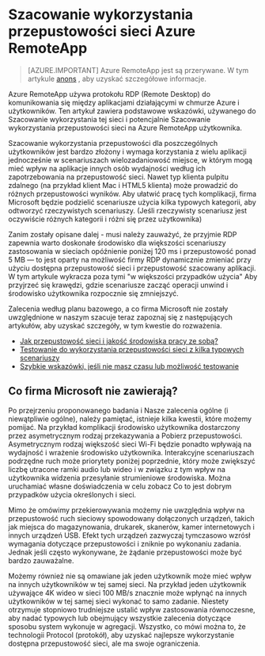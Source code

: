 
<properties 
    pageTitle="Szacowanie wykorzystania przepustowości sieci Azure RemoteApp | Microsoft Azure"
    description="Informacje na temat wymagań dotyczących przepustowości sieci zbiory Azure RemoteApp i aplikacje."
    services="remoteapp"
    documentationCenter="" 
    authors="lizap" 
    manager="mbaldwin" />

<tags 
    ms.service="remoteapp" 
    ms.workload="compute" 
    ms.tgt_pltfrm="na" 
    ms.devlang="na" 
    ms.topic="article" 
    ms.date="08/15/2016" 
    ms.author="elizapo" />

# <a name="estimate-azure-remoteapp-network-bandwidth-usage"></a>Szacowanie wykorzystania przepustowości sieci Azure RemoteApp 

> [AZURE.IMPORTANT]
> Azure RemoteApp jest są przerywane. W tym artykule [anons](https://go.microsoft.com/fwlink/?linkid=821148) , aby uzyskać szczegółowe informacje.

Azure RemoteApp używa protokołu RDP (Remote Desktop) do komunikowania się między aplikacjami działającymi w chmurze Azure i użytkowników. Ten artykuł zawiera podstawowe wskazówki, używanego do Szacowanie wykorzystania tej sieci i potencjalnie Szacowanie wykorzystania przepustowości sieci na Azure RemoteApp użytkownika.

Szacowanie wykorzystania przepustowości dla poszczególnych użytkowników jest bardzo złożony i wymaga korzystania z wielu aplikacji jednocześnie w scenariuszach wielozadaniowość miejsce, w którym mogą mieć wpływ na aplikacje innych osób wydajności według ich zapotrzebowania na przepustowość sieci. Nawet typ klienta pulpitu zdalnego (na przykład klient Mac i HTML5 klienta) może prowadzić do różnych przepustowości wyników. Aby ułatwić pracę tych komplikacji, firma Microsoft będzie podzielić scenariusze użycia kilka typowych kategorii, aby odtworzyć rzeczywistych scenariuszy. (Jeśli rzeczywisty scenariusz jest oczywiście różnych kategorii i różni się przez użytkownika)

Zanim zostały opisane dalej - musi należy zauważyć, że przyjmie RDP zapewnia warto doskonałe środowisko dla większości scenariuszy zastosowania w sieciach opóźnienie poniżej 120 ms i przepustowość ponad 5 MB — to jest oparty na możliwość firmy RDP dynamicznie zmieniać przy użyciu dostępna przepustowość sieci i przepustowość szacowany aplikacji. W tym artykule wykracza poza tymi "w większości przypadków użycia" Aby przyjrzeć się krawędzi, gdzie scenariusze zacząć operacji unwind i środowisko użytkownika rozpocznie się zmniejszyć.

Zalecenia według planu bazowego, a co firma Microsoft nie zostały uwzględnione w naszym szacuje teraz zapoznaj się z następujących artykułów, aby uzyskać szczegóły, w tym kwestie do rozważenia.

- [Jak przepustowość sieci i jakość środowiska pracy ze sobą?](remoteapp-bandwidthexperience.md)
- [Testowanie do wykorzystania przepustowości sieci z kilka typowych scenariuszy](remoteapp-bandwidthtests.md)
- [Szybkie wskazówki, jeśli nie masz czasu lub możliwość testowanie](remoteapp-bandwidthguidelines.md)


## <a name="what-are-we-not-including"></a>Co firma Microsoft nie zawierają?

Po przejrzeniu proponowanego badania i Nasze zalecenia ogólne (i niewątpliwie ogólne), należy pamiętać, istnieje kilka kwestii, które możemy pomijać. Na przykład komplikacji środowisko użytkownika dostarczony przez asymetrycznym rodzaj przekazywania a Pobierz przepustowości. Asymetrycznym rodzaj większość sieci Wi-Fi będzie ponadto wpływają na wydajność i wrażenie środowisko użytkownika. Interakcyjne scenariuszach podrzędne ruch może priorytety poniżej poprzednie, który może zwiększyć liczbę utracone ramki audio lub wideo i w związku z tym wpływ na użytkownika widzenia przesyłanie strumieniowe środowiska. Można uruchamiać własne doświadczenia w celu zobacz Co to jest dobrym przypadków użycia określonych i sieci.

Mimo że omówimy przekierowywania możemy nie uwzględnia wpływ na przepustowość ruch sieciowy spowodowany dołączonych urządzeń, takich jak miejsca do magazynowania, drukarek, skanerów, kamer internetowych i innych urządzeń USB. Efekt tych urządzeń zazwyczaj tymczasowo wzrósł wymagania dotyczące przepustowości i zniknie po wykonaniu zadania. Jednak jeśli często wykonywane, że żądanie przepustowości może być bardzo zauważalne.

Możemy również nie są omawiane jak jeden użytkownik może mieć wpływ na innych użytkowników w tej samej sieci. Na przykład jeden użytkownik używające 4K wideo w sieci 100 MB/s znacznie może wpłynąć na innych użytkowników w tej samej sieci wykonać to samo zadanie. Niestety otrzymuje stopniowo trudniejsze ustalić wpływ zastosowania równoczesne, aby nadać typowych lub obejmujący wszystkie zalecenia dotyczące sposobu system wykonuje w agregacji. Wszystko, co mówi można to, że technologii Protocol (protokół), aby uzyskać najlepsze wykorzystanie dostępna przepustowość sieci, ale ma swoje ograniczenia.